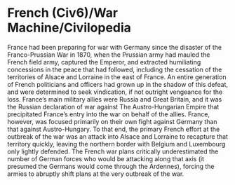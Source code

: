# French (Civ6)/War Machine/Civilopedia

France had been preparing for war with Germany since the disaster of the Franco-Prussian War in 1870, when the Prussian army had mauled the French field army, captured the Emperor, and extracted humiliating concessions in the peace that had followed, including the cessation of the territories of Alsace and Lorraine in the east of France. An entire generation of French politicians and officers had grown up in the shadow of this defeat, and were determined to seek vindication, if not outright vengeance for the loss. 
France’s main military allies were Russia and Great Britain, and it was the Russian declaration of war against The Austro-Hungarian Empire that precipitated France’s entry into the war on behalf of the allies. France, however, was focused primarily on their own fight against Germany than that against Austro-Hungary. To that end, the primary French effort at the outbreak of the war was an attack into Alsace and Lorraine to recapture that territory quickly, leaving the northern border with Belgium and Luxembourg only lightly defended. The French war plans critically underestimated the number of German forces who would be attacking along that axis (it presumed the Germans would come through the Ardennes), forcing the armies to abruptly shift plans at the very outbreak of the war.
